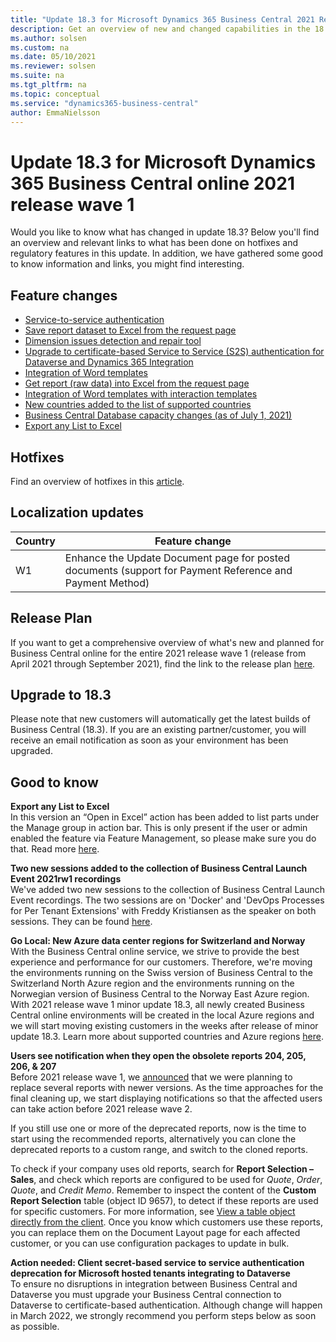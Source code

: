 ```yaml
---
title: "Update 18.3 for Microsoft Dynamics 365 Business Central 2021 Release Wave 1"
description: Get an overview of new and changed capabilities in the 18.3 update of Business Central online, which is part of 2021 release wave 1.
ms.author: solsen
ms.custom: na
ms.date: 05/10/2021
ms.reviewer: solsen
ms.suite: na
ms.tgt_pltfrm: na
ms.topic: conceptual
ms.service: "dynamics365-business-central"
author: EmmaNielsson
---
```


# Update 18.3 for Microsoft Dynamics 365 Business Central online 2021 release wave 1

Would you like to know what has changed in update 18.3? Below you'll find an overview and relevant links to what has been done on hotfixes and regulatory features in this update. In addition, we have gathered some good to know information and links, you might find interesting.

## Feature changes 
- [Service-to-service authentication](/dynamics365-release-plan/2021wave1/smb/dynamics365-business-central/service-service-authentication)
- [Save report dataset to Excel from the request page](/dynamics365-business-central/save-report-dataset-excel-request-page)
- [Dimension issues detection and repair tool](/dynamics365-release-plan/2021wave1/smb/dynamics365-business-central/dimension-issues-detection-repair-tool)
- [Upgrade to certificate-based Service to Service (S2S) authentication for Dataverse and Dynamics 365 Integration](https://go.microsoft.com/fwlink/?linkid=2167233) 
- [Integration of Word templates](/dynamics365-release-plan/2021wave1/smb/dynamics365-business-central/integration-word-templates-interaction-templates)
- [Get report (raw data) into Excel from the request page](/dynamics365-release-plan/2021wave1/smb/dynamics365-business-central/get-report-raw-data-excel-request-page)
- [Integration of Word templates with interaction templates](/dynamics365-release-plan/2021wave1/smb/dynamics365-business-central/integration-word-templates-interaction-templates)
- [New countries added to the list of supported countries](https://aka.ms/BCcountries)
- [Business Central Database capacity changes (as of July 1, 2021)](/dynamics365/business-central/dev-itpro/administration/tenant-admin-center-capacity#storage)
- [Export any List to Excel](/dynamics365-release-plan/2021wave1/smb/dynamics365-business-central/better-365) 


## Hotfixes
Find an overview of hotfixes in this [article](INSERT).

## Localization updates 

| Country| Feature change |
|-------------|--------------|
| W1 | Enhance the Update Document page for posted documents (support for Payment Reference and Payment Method)|

## Release Plan
If you want to get a comprehensive overview of what's new and planned for Business Central online for the entire 2021 release wave 1 (release from April 2021 through September 2021), find the link to the release plan [here](/dynamics365-release-plan/2021wave1/smb/dynamics365-business-central/planned-features).


## Upgrade to 18.3   
Please note that new customers will automatically get the latest builds of Business Central (18.3). If you are an existing partner/customer, you will receive an email notification as soon as your environment has been upgraded.

## Good to know

**Export any List to Excel**  
In this version an “Open in Excel” action has been added to list parts under the Manage group in action bar. This is only present if the user or admin enabled the feature via Feature Management, so please make sure you do that. Read more [here](https://aka.ms/BCreleaseplan).

**Two new sessions added to the collection of Business Central Launch Event 2021rw1 recordings**  
We've added two new sessions to the collection of Business Central Launch Event recordings. The two sessions are on 'Docker' and 'DevOps Processes for Per Tenant Extensions' with Freddy Kristiansen as the speaker on both sessions. They can be found [here](https://aka.ms/BCPartnerPortal).

**Go Local: New Azure data center regions for Switzerland and Norway**  
With the Business Central online service, we strive to provide the best experience and performance for our customers. Therefore, we're moving the environments running on the Swiss version of Business Central to the Switzerland North Azure region and the environments running on the Norwegian version of Business Central to the Norway East Azure region. With 2021 release wave 1 minor update 18.3, all newly created Business Central online environments will be created in the local Azure regions and we will start moving existing customers in the weeks after release of minor update 18.3. Learn more about supported countries and Azure regions [here](https://aka.ms/BCCountries). 

**Users see notification when they open the obsolete reports 204, 205, 206, & 207**  
Before 2021 release wave 1, we [announced](https://docs.microsoft.com/dynamics365/business-central/dev-itpro/upgrade/deprecated-features-w1#reports-204-207) that we were planning to replace several reports with newer versions. As the time approaches for the final cleaning up, we start displaying notifications so that the affected users can take action before 2021 release wave 2.
 
If you still use one or more of the deprecated reports, now is the time to start using the recommended reports, alternatively you can clone the deprecated reports to a custom range, and switch to the cloned reports. 

To check if your company uses old reports, search for **Report Selection – Sales**, and check which reports are configured to be used for *Quote*, *Order*, *Quote*, and *Credit Memo*. Remember to inspect the content of the **Custom Report Selection** table (object ID 9657), to detect if these reports are used for specific customers. For more information, see [View a table object directly from the client](https://docs.microsoft.com/dynamics365/business-central/dev-itpro/developer/devenv-view-table-data#view-a-table-object-directly-from-the-client). Once you know which customers use these reports, you can replace them on the Document Layout page for each affected customer, or you can use configuration packages to update in bulk. 

**Action needed: Client secret-based service to service authentication deprecation for Microsoft hosted tenants integrating to Dataverse**  
To ensure no disruptions in integration between Business Central and Dataverse you must upgrade your Business Central connection to Dataverse to certificate-based authentication. 
Although change will happen in March 2022, we strongly recommend you perform steps below as soon as possible.

